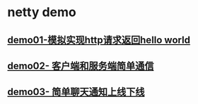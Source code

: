 # netty demo

## [demo01-模拟实现http请求返回hello world](/doc/firstDemo.md)
## [demo02- 客户端和服务端简单通信](/doc/secondDemo.md)
## [demo03- 简单聊天通知上线下线](/doc/thirdDemo.md)
